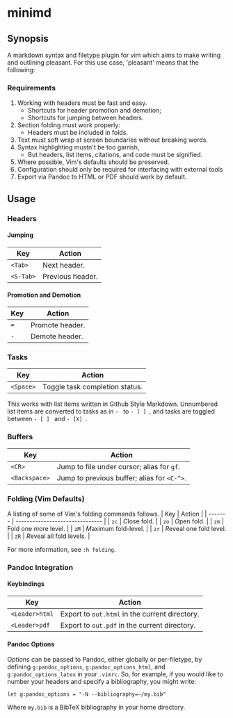 minimd
=======

Synopsis
---------
A markdown syntax and filetype plugin for vim which aims to make writing and outlining pleasant.  For this use case, 'pleasant' means that the following:

### Requirements
1. Working with headers must be fast and easy.
    - Shortcuts for header promotion and demotion;
    - Shortcuts for jumping between headers.
2. Section folding must work properly:
    - Headers must be included in folds.
3. Text must soft wrap at screen boundaries without breaking words.
4. Syntax highlighting mustn't be too garrish,
    - But headers, list items, citations, and code must be signified.
5. Where possible, Vim's defaults should be preserved.
6. Configuration should only be required for interfacing with external tools
7. Export via Pandoc to HTML or PDF should work by default.

Usage
-----

### Headers
#### Jumping
| Key       | Action           |
| --------- | -----------------|
| `<Tab>`   | Next header.     |
| `<S-Tab>` | Previous header. |

#### Promotion and Demotion
| Key |  Action         |
| --- | ----------------|
| `=` | Promote header. |
| `-` | Demote header.  |


### Tasks
| Key       |  Action                        |
| --------- | ------------------------------ |
| `<Space>` | Toggle task completion status. |

This works with list items written in Github Style Markdown.  Unnumbered list items are converted to tasks as in `- ` to `- [ ] `, and tasks are toggled between `- [ ] ` and `- [X] `.

### Buffers
| Key           | Action                                      |
| ------------- | ------------------------------------------- |
| `<CR>`        | Jump to file under cursor; alias for `gf`.  |
| `<Backspace>` | Jump to previous buffer; alias for `<C-^>`. |


### Folding (Vim Defaults)
A listing of some of Vim's folding commands follows.
| Key     | Action                          |
| ------- | ------------------------------- |
| `zc`    |       *C*lose fold.             |
| `zo`    |       *O*pen fold.              |
| `zm`    |       Fold one *m*ore level.    |
| `zM`    |       *M*aximum fold-level.     |
| `zr`    |       *R*eveal one fold level.  |
| `zR`    |       *R*eveal all fold levels. |

For more information, see `:h folding`.

### Pandoc Integration
#### Keybindings
| Key            | Action                                         |
| -------------- | ---------------------------------------------- |
| `<Leader>html` | Export to `out.html` in the current directory. |
| `<Leader>pdf`  | Export to `out.pdf` in the current directory.  |

#### Pandoc Options
Options can be passed to Pandoc, either globally or per-filetype, by defining `g:pandoc_options`, `g:pandoc_options_html`, and `g:pandoc_options_latex` in your `.vimrc`.  So, for example, if you would like to number your headers and specify a bibliography, you might write:

    let g:pandoc_options = "-N --bibliography=~/my.bib"

Where `my.bib` is a BibTeX bibliography in your home directory.
